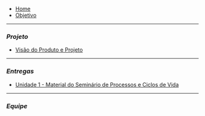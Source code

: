 - [Home](README.md)
- [Objetivo](pages/objetivo.md)

----------------------------------------------------
### _**Projeto**_

- [Visão do Produto e Projeto](pages/VisãodoProdutoeProjeto.md)

----------------------------------------------------
### _**Entregas**_

- [Unidade 1 - Material do Seminário de Processos e Ciclos de Vida](pages/MaterialdoSemináriodoProcessoseCiclosdeVida.md)

----------------------------------------------------
### _**Equipe**_


   
